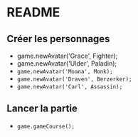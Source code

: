 # README

## Créer les personnages
- game.newAvatar('Grace', Fighter);
- game.newAvatar('Ulder', Paladin);
- `game.newAvatar('Moana', Monk);`
- `game.newAvatar('Draven', Berzerker);`
- `game.newAvatar('Carl', Assassin);`

## Lancer la partie
- `game.gameCourse();`